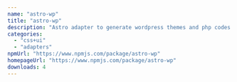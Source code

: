 ```yaml
---
name: "astro-wp"
title: "astro-wp"
description: "Astro adapter to generate wordpress themes and php codes."
categories:
  - "css+ui"
  - "adapters"
npmUrl: "https://www.npmjs.com/package/astro-wp"
homepageUrl: "https://www.npmjs.com/package/astro-wp"
downloads: 4
---
```

